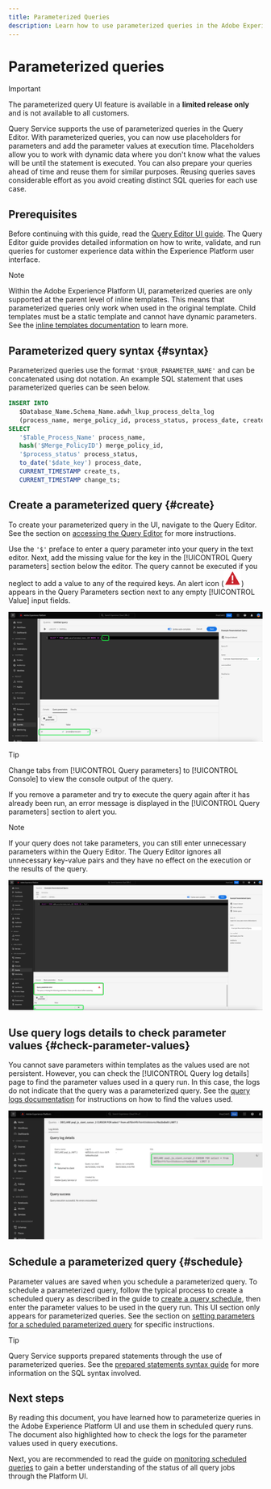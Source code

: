 ```yaml
---
title: Parameterized Queries
description: Learn how to use parameterized queries in the Adobe Experience Platform UI.
---
```

# Parameterized queries

>[!IMPORTANT]
>
>The parameterized query UI feature is available in a **limited release only** and is not available to all customers.

Query Service supports the use of parameterized queries in the Query Editor. With parameterized queries, you can now use placeholders for parameters and add the parameter values at execution time. Placeholders allow you to work with dynamic data where you don't know what the values will be until the statement is executed. You can also prepare your queries ahead of time and reuse them for similar purposes. Reusing queries saves considerable effort as you avoid creating distinct SQL queries for each use case.

## Prerequisites

Before continuing with this guide, read the [Query Editor UI guide](./user-guide.md). The Query Editor guide provides detailed information on how to write, validate, and run queries for customer experience data within the Experience Platform user interface.

>[!NOTE]
>
>Within the Adobe Experience Platform UI, parameterized queries are only supported at the parent level of inline templates. This means that parameterized queries only work when used in the original template. Child templates must be a static template and cannot have dynamic parameters. See the [inline templates documentation](../essential-concepts/inline-templates.md) to learn more.

## Parameterized query syntax {#syntax}

Parameterized queries use the format `'$YOUR_PARAMETER_NAME'` and can be concatenated using dot notation. An example SQL statement that uses parameterized queries can be seen below.

```sql
INSERT INTO
   $Database_Name.Schema_Name.adwh_lkup_process_delta_log
   (process_name, merge_policy_id, process_status, process_date, create_ts, change_ts)
SELECT
   '$Table_Process_Name' process_name,
   hash('$Merge_PolicyID') merge_policy_id,
   '$process_status' process_status,
   to_date('$date_key') process_date,
   CURRENT_TIMESTAMP create_ts,
   CURRENT_TIMESTAMP change_ts;
```

## Create a parameterized query {#create}

To create your parameterized query in the UI, navigate to the Query Editor. See the section on [accessing the Query Editor](./user-guide.md#accessing-query-editor) for more instructions.

Use the `'$'` preface to enter a query parameter into your query in the text editor. Next, add the missing value for the key in the [!UICONTROL Query parameters] section below the editor. The query cannot be executed if you neglect to add a value to any of the required keys. An alert icon (![An alert icon.](../images/ui/parameterized-queries/alert-icon.png)) appears in the Query Parameters section next to any empty [!UICONTROL Value] input fields.

![The Query Editor with a parameterized query and the Query parameters section highlighted.](../images/ui/parameterized-queries/parameterized-query.png)

>[!TIP]
>
>Change tabs from [!UICONTROL Query parameters] to [!UICONTROL Console] to view the console output of the query. 

If you remove a parameter and try to execute the query again after it has already been run, an error message is displayed in the [!UICONTROL Query parameters] section to alert you.

>[!NOTE]
>
>If your query does not take parameters, you can still enter unnecessary parameters within the Query Editor. The Query Editor ignores all unnecessary key-value pairs and they have no effect on the execution or the results of the query.

![The Query Editor with an empty value field and the query parameters error highlighted.](../images/ui/parameterized-queries/query-parameter-error.png)

## Use query logs details to check parameter values {#check-parameter-values}

You cannot save parameters within templates as the values used are not persistent. However, you can check the [!UICONTROL Query log details] page to find the parameter values used in a query run. In this case, the logs do not indicate that the query was a parameterized query. See the [query logs documentation](./query-logs.md) for instructions on how to find the values used.

![The query logs view with the SQL of a parameterized query highlighted in the details section.](../images/ui/parameterized-queries/parameterized-query-logs.png)

<!-- improve screenshot above ^ I am waiting for a scheduled run to complete -->

## Schedule a parameterized query {#schedule}

Parameter values are saved when you schedule a parameterized query. To schedule a parameterized query, follow the typical process to create a scheduled query as described in the guide to [create a query schedule](./query-schedules.md#create-schedule), then enter the parameter values to be used in the query run. This UI section only appears for parameterized queries. See the section on [setting parameters for a scheduled parameterized query](./query-schedules.md#set-parameters) for specific instructions.

>[!TIP]
>
>Query Service supports prepared statements through the use of parameterized queries. See the [prepared statements syntax guide](../sql/prepared-statements.md) for more information on the SQL syntax involved.

## Next steps

By reading this document, you have learned how to parameterize queries in the Adobe Experience Platform UI and use them in scheduled query runs. The document also highlighted how to check the logs for the parameter values used in query executions.

Next, you are recommended to read the guide on [monitoring scheduled queries](./monitor-queries.md) to gain a better understanding of the status of all query jobs through the Platform UI.

